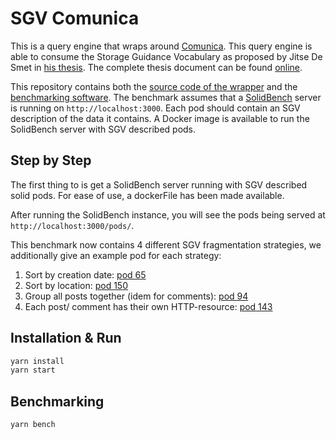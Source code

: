 # SGV Comunica

This is a query engine that wraps around [Comunica](https://github.com/comunica/comunica/).
This query engine is able to consume the Storage Guidance Vocabulary as proposed by Jitse De Smet in [his thesis](https://thesis.jitsedesmet.be/).
The complete thesis document can be found [online](https://thesis.jitsedesmet.be/solution/report.pdf).

This repository contains both the [source code of the wrapper](/src) and the [benchmarking software](/benchmark).
The benchmark assumes that a [SolidBench](https://github.com/SolidBench/SolidBench.js) server is running on `http://localhost:3000`.
Each pod should contain an SGV description of the data it contains.
A Docker image is available to run the SolidBench server with SGV described pods.

## Step by Step

The first thing to is get a SolidBench server running with SGV described solid pods.
For ease of use, a dockerFile has been made available.

After running the SolidBench instance, you will see the pods being served at `http://localhost:3000/pods/`.

This benchmark now contains 4 different SGV fragmentation strategies, we additionally give an example pod for each strategy:
1. Sort by creation date: [pod 65](http://localhost:3000/pods/00000000000000000065/)
2. Sort by location: [pod 150](http://localhost:3000/pods/00000000000000000150/)
3. Group all posts together (idem for comments): [pod 94](http://localhost:3000/pods/00000000000000000094/)
4. Each post/ comment has their own HTTP-resource: [pod 143](http://localhost:3000/pods/00000000000000000143/)



## Installation & Run

```bash
yarn install
yarn start
```

## Benchmarking

```bash
yarn bench
```
